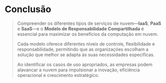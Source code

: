 # **Conclusão**

> Compreender os diferentes tipos de serviços de nuvem—**IaaS**, **PaaS** e **SaaS**—e o **Modelo de Responsabilidade Compartilhada** é essencial para maximizar os benefícios da computação em nuvem. 
> 
> Cada modelo oferece diferentes níveis de controle, flexibilidade e responsabilidade, permitindo que as organizações escolham a solução que melhor se adapta às suas necessidades específicas. 
> 
> Ao identificar os casos de uso apropriados, as empresas podem alavancar a nuvem para impulsionar a inovação, eficiência operacional e crescimento estratégico.